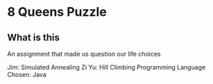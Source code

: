 # 8 Queens Puzzle

## What is this
An assignment that made us question our life choices

Jim: Simulated Annealing
Zi Yu: Hill Climbing
Programming Language Chosen: Java
